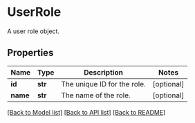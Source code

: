 # UserRole

A user role object.
## Properties
Name | Type | Description | Notes
------------ | ------------- | ------------- | -------------
**id** | **str** | The unique ID for the role. | [optional] 
**name** | **str** | The name of the role. | [optional] 

[[Back to Model list]](../README.md#documentation-for-models) [[Back to API list]](../README.md#documentation-for-api-endpoints) [[Back to README]](../README.md)


